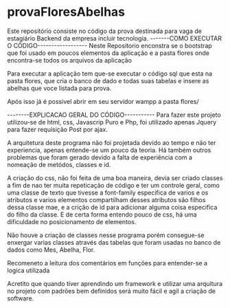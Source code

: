 # provaFloresAbelhas
Este repositório consiste no código da prova destinada para vaga de estagiário Backend da empresa incluir tecnologia.
-------COMO EXECUTAR O CÓDIGO------------------
Neste Repositorio enconstra se o bootstrap que foi usado em poucos elementos da aplicação e a pasta flores onde encontra-se
todos os arquivos da aplicação

Para executar a aplicação tem que-se executar o código sql que esta na pasta flores, que cria o banco de dado e todas suas tabelas e insere as abelhas
que voce listada para prova.

Após isso já é possivel abrir em seu servidor wampp a pasta flores/


--------EXPLICACAO GERAL DO CÓDIGO-----------
Para fazer este projeto utilizou-se de html, css, Javascrip Puro e Php, foi utilizado apenas Jquery para fazer requisição 
Post por ajax.

A arquitetura deste programa não foi projetada devido ao tempo e  não ter experiencia, apenas entende-se um pouco da
 teoria. Há também outros problemas que foram gerado devido a falta de experiência com a nomeação de metódos, classes  e id. 

A criação do css, não foi feita de uma boa maneira, devia ser criado classes a fim de nao ter muita repeticação de código 
e ter um controle geral, como uma classe de texto que tivesse a font-family especifica de varios e os atributos e varios
elementos compartilham desses atributos são filhos dessa classe mae, e a crição de id 
para adicionar alguma coisa especifica do filho da classe. E de certa forma entendo pouco de css, há uma dificuldade no
posicionamento de elementos.

Não houve a criação de classes nesse programa porém consegue-se enxergar varias classes através das tabelas que foram usadas
no banco de dados como Mes, Abelha, Flor.

Recomeneto a leitura dos comentários em funções para entender-se a logica utilizada

Acretito que quando tiver aprendindo um framework e utilizar uma arquitura no projeto com padrões bem definidos será
muito fácil e agil a criação de software.
